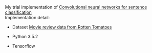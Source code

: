 My trial implementation of [Convolutional neural networks for sentence classification](https://arxiv.org/abs/1408.5882)  
Implementation detail:
* Dataset [Movie review data from Rotten Tomatoes](http://www.cs.cornell.edu/people/pabo/movie-review-data/)
- Python 3.5.2
* Tensorflow
